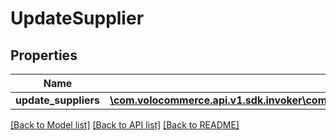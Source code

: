 # UpdateSupplier

## Properties
Name | Type | Description | Notes
------------ | ------------- | ------------- | -------------
**update_suppliers** | [**\com.volocommerce.api.v1.sdk.invoker\com.volocommerce.api.v1.sdk.model\UpdateSupplierRequest[]**](UpdateSupplierRequest.md) |  | [optional] 

[[Back to Model list]](../README.md#documentation-for-models) [[Back to API list]](../README.md#documentation-for-api-endpoints) [[Back to README]](../README.md)


